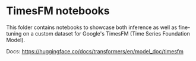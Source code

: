 # TimesFM notebooks

This folder contains notebooks to showcase both inference as well as fine-tuning on a custom dataset for Google's TimesFM (Time Series Foundation Model).

Docs: https://huggingface.co/docs/transformers/en/model_doc/timesfm

